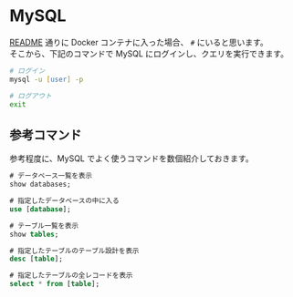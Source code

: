 # MySQL

[README](/README.md) 通りに Docker コンテナに入った場合、 `#` にいると思います。  
そこから、下記のコマンドで MySQL にログインし、クエリを実行できます。

```zsh
# ログイン
mysql -u [user] -p

# ログアウト
exit
```

## 参考コマンド

参考程度に、MySQL でよく使うコマンドを数個紹介しておきます。

```sql
# データベース一覧を表示
show databases;

# 指定したデータベースの中に入る
use [database];

# テーブル一覧を表示
show tables;

# 指定したテーブルのテーブル設計を表示
desc [table];

# 指定したテーブルの全レコードを表示
select * from [table];
```
